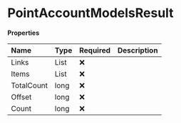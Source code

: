 # PointAccountModelsResult

**Properties**

| Name       | Type                    | Required | Description |
| :--------- | :---------------------- | :------- | :---------- |
| Links      | List<IHypermediaLink>   | ❌       |             |
| Items      | List<PointAccountModel> | ❌       |             |
| TotalCount | long                    | ❌       |             |
| Offset     | long                    | ❌       |             |
| Count      | long                    | ❌       |             |

<!-- This file was generated by liblab | https://liblab.com/ -->
